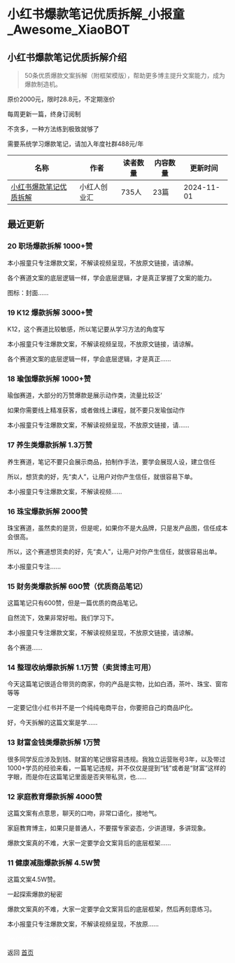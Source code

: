 # 小红书爆款笔记优质拆解_小报童_Awesome_XiaoBOT

## 小红书爆款笔记优质拆解介绍
> 50条优质爆款文案拆解（附框架模版），帮助更多博主提升文案能力，成为爆款制造机。    
    
原价2000元，限时28.8元，不定期涨价    
    
每周更新一篇，终身订阅制    
    
不贪多，一种方法练到极致就够了    
    
需要系统学习爆款笔记，请加入年度社群488元/年  
  


|名称|作者|读者数量|内容数量|更新时间|
|---|---|---|---|---|
|[小红书爆款笔记优质拆解](https://xiaobot.net/p/xiaohongren?refer=0b133df9-27dc-423b-8101-639049001c13)|小红人创业汇|735人|23篇|2024-11-01|

## 最近更新
### 20 职场爆款拆解 1000+赞

本小报童只专注爆款文案，不解读视频呈现，不放原文链接，请谅解。

各个赛道文案的底层逻辑一样，学会底层逻辑，才是真正掌握了文案的能力。



图标：封面......

### 19 K12 爆款拆解 3000+赞

K12，这个赛道比较敏感，所以笔记要从学习方法的角度写

本小报童只专注爆款文案，不解读视频呈现，不放原文链接，请谅解。

各个赛道文案的底层逻辑一样，学会底层逻辑，才是真正......

### 18 瑜伽爆款拆解 1000+赞

瑜伽赛道，大部分的万赞爆款是展示动作类，流量比较泛‘

如果你需要线上精准获客，或者做线上课程，就不要只发瑜伽动作

本小报童只专注爆款文案，不解读视频呈现，不放原文链接，请......

### 17 养生类爆款拆解 1.3万赞

养生赛道，笔记不要只会展示商品，拍制作手法，要学会展现人设，建立信任

所以，想货卖的好，先“卖人”，让用户对你产生信任，就很容易下单。

本小报童只专注爆款文案，不解读视频......

### 16 珠宝爆款拆解 2000赞

珠宝赛道，虽然卖的是货，但是呢，如果你不是大品牌，只是发产品图，信任成本会很高。

所以，这个赛道想货卖的好，先“卖人”，让用户对你产生信任，就很容易出单。

本小报童只专注......

### 15 财务类爆款拆解 600赞（优质商品笔记）

这篇笔记只有600赞，但是一篇优质的商品笔记。

自然流下，效果非常好啦。我们学习下。

本小报童只专注爆款文案，不解读视频呈现，不放原文链接，请谅解。

各个赛道......

### 14 整理收纳爆款拆解 1.1万赞（卖货博主可用）

今天这篇笔记很适合带货的商家，你的产品是实物，比如白酒，茶叶、珠宝、窗帘等等

一定要记住小红书并不是一个纯纯电商平台，你要把自己的商品IP化。

好，今天拆解的这篇文案是学......

### 13 财富金钱类爆款拆解 1万赞

很多同学反应涉及到钱、财富的笔记很容易违规。我独立运营账号3年，以及带过1000+学员的经验来看，一篇笔记违规，并不仅仅是提到“钱”或者是“财富”这样的字眼，而是你在这篇笔记里面是否夹带私货，也......

### 12 家庭教育爆款拆解 4000赞

这篇文案有点意思，聊天的口吻，非常口语化，接地气。

家庭教育博主，如果只是普通人，不要摆专家姿态，少讲道理，多讲现象。

爆款文案真的不难，大家一定要学会文案背后的底层框架......

### 11 健康减脂爆款拆解 4.5W赞

这篇文案4.5W赞。

一起探索爆款的秘密

爆款文案真的不难，大家一定要学会文案背后的底层框架，然后再刻意练习。

本小报童只专注爆款文案，不解读视频呈现，不放原......


<a href="https://github.com/Reno9527/awesome-xiaobot" style="color: white; text-decoration: none;">awesome-xiaobot</a>

返回 [首页](../README.md)

